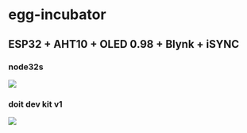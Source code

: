 ﻿# egg-incubator
 ## ESP32 + AHT10 + OLED 0.98 + Blynk + iSYNC
 
 ### node32s
![](https://github.com/ThanapunThongjurai/egg-incubator/blob/master/!%E0%B8%A7%E0%B8%B4%E0%B8%98%E0%B8%B5%E0%B8%97%E0%B8%B3%E0%B9%84%E0%B8%82%E0%B9%88/node32lite_pinout.png?raw=true)

### doit dev kit v1
![](https://github.com/ThanapunThongjurai/egg-incubator/blob/master/!%E0%B8%A7%E0%B8%B4%E0%B8%98%E0%B8%B5%E0%B8%97%E0%B8%B3%E0%B9%84%E0%B8%82%E0%B9%88/pinoutDOIT32devkitv1.png?raw=true)

